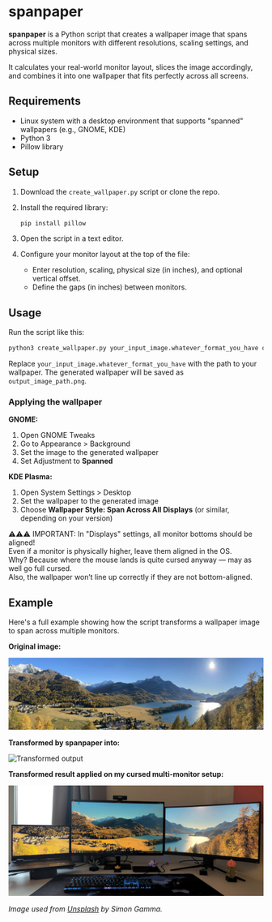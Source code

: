 # spanpaper

**spanpaper** is a Python script that creates a wallpaper image that spans across multiple monitors with different resolutions, scaling settings, and physical sizes.

It calculates your real-world monitor layout, slices the image accordingly, and combines it into one wallpaper that fits perfectly across all screens.

## Requirements

- Linux system with a desktop environment that supports "spanned" wallpapers (e.g., GNOME, KDE)
- Python 3
- Pillow library

## Setup

1. Download the `create_wallpaper.py` script or clone the repo.
2. Install the required library:

   ```bash
   pip install pillow
   ```

3. Open the script in a text editor.
4. Configure your monitor layout at the top of the file:
   - Enter resolution, scaling, physical size (in inches), and optional vertical offset.
   - Define the gaps (in inches) between monitors.

## Usage

Run the script like this:

```bash
python3 create_wallpaper.py your_input_image.whatever_format_you_have output_image_path.png
```

Replace `your_input_image.whatever_format_you_have` with the path to your wallpaper. The generated wallpaper will be saved as `output_image_path.png`.

### Applying the wallpaper

**GNOME:**
1. Open GNOME Tweaks
2. Go to Appearance > Background
3. Set the image to the generated wallpaper
4. Set Adjustment to **Spanned**

**KDE Plasma:**
1. Open System Settings > Desktop
2. Set the wallpaper to the generated image
3. Choose **Wallpaper Style: Span Across All Displays** (or similar, depending on your version)

⚠️⚠️⚠️ IMPORTANT: In "Displays" settings, all monitor bottoms should be aligned!  
Even if a monitor is physically higher, leave them aligned in the OS.  
Why? Because where the mouse lands is quite cursed anyway — may as well go full cursed.  
Also, the wallpaper won’t line up correctly if they are not bottom-aligned.

## Example

Here's a full example showing how the script transforms a wallpaper image to span across multiple monitors.

**Original image:**

![Original wallpaper](images/original.jpg)

**Transformed by spanpaper into:**

![Transformed output](images/transformed.jpg)

**Transformed result applied on my cursed multi-monitor setup:**

![Setup result](images/setup.jpg)

_Image used from [Unsplash](https://unsplash.com/photos/a-scenic-view-of-a-lake-surrounded-by-mountains-c8lfnNZyGFg) by Simon Gamma._

